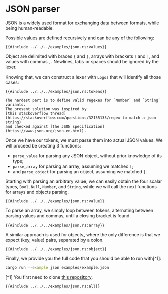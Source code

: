 # JSON parser

JSON is a widely used format for exchanging data between formats, while being human-readable.

Possible values are defined recursively and can be any of the following:

```rust,no_run,noplayground
{{#include ../../../examples/json.rs:values}}
```

Object are delimited with braces `{` and `}`, arrays with brackets `[` and `]`, and values with commas `,`. Newlines, tabs or spaces should be ignored by the lexer.

Knowing that, we can construct a lexer with `Logos` that will identify all those cases:

```rust,no_run,noplayground
{{#include ../../../examples/json.rs:tokens}}
```

```admonish note
The hardest part is to define valid regexes for `Number` and `String` variants.
The present solution was inspired by
[this stackoverflow thread](https://stackoverflow.com/questions/32155133/regex-to-match-a-json-string)
and checked against [the JSON specification](https://www.json.org/json-en.html).
```

Once we have our tokens, we must parse them into actual JSON values. We will proceed be creating 3 functions:

+ `parse_value` for parsing any JSON object, without prior knowledge of its type;
+ `parse_array` for parsing an array, assuming we matched `[`;
+ and `parse_object` for parsing an object, assuming we matched `{`.

Starting with parsing an arbitrary value, we can easily obtain the four scalar types, `Bool`, `Null`, `Number`, and `String`, while we will call the next functions for arrays and objects parsing.

```rust,no_run,noplayground
{{#include ../../../examples/json.rs:value}}
```

To parse an array, we simply loop between tokens, alternating between parsing values and commas, until a closing bracket is found.

```rust,no_run,noplayground
{{#include ../../../examples/json.rs:array}}
```

A similar approach is used for objects, where the only difference is that we expect (key, value) pairs, separated by a colon.

```rust,no_run,noplayground
{{#include ../../../examples/json.rs:object}}
```

Finally, we provide you the full code that you should be able to run with[^1]:
```bash
cargo run --example json examples/example.json
```

[^1] You first need to clone [this repository](https://github.com/maciejhirsz/logos).

```rust,no_run,noplayground
{{#include ../../../examples/json.rs:all}}
```
